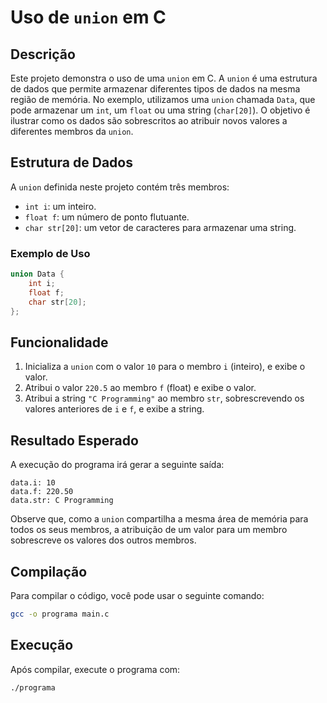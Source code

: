 # Uso de `union` em C

## Descrição

Este projeto demonstra o uso de uma `union` em C. A `union` é uma estrutura de dados que permite armazenar diferentes tipos de dados na mesma região de memória. No exemplo, utilizamos uma `union` chamada `Data`, que pode armazenar um `int`, um `float` ou uma string (`char[20]`). O objetivo é ilustrar como os dados são sobrescritos ao atribuir novos valores a diferentes membros da `union`.

## Estrutura de Dados

A `union` definida neste projeto contém três membros:
- `int i`: um inteiro.
- `float f`: um número de ponto flutuante.
- `char str[20]`: um vetor de caracteres para armazenar uma string.

### Exemplo de Uso

```c
union Data {
    int i;
    float f;
    char str[20];
};
```

## Funcionalidade

1. Inicializa a `union` com o valor `10` para o membro `i` (inteiro), e exibe o valor.
2. Atribui o valor `220.5` ao membro `f` (float) e exibe o valor.
3. Atribui a string `"C Programming"` ao membro `str`, sobrescrevendo os valores anteriores de `i` e `f`, e exibe a string.

## Resultado Esperado

A execução do programa irá gerar a seguinte saída:

```
data.i: 10
data.f: 220.50
data.str: C Programming
```

Observe que, como a `union` compartilha a mesma área de memória para todos os seus membros, a atribuição de um valor para um membro sobrescreve os valores dos outros membros.

## Compilação

Para compilar o código, você pode usar o seguinte comando:

```bash
gcc -o programa main.c
```

## Execução

Após compilar, execute o programa com:

```bash
./programa
```